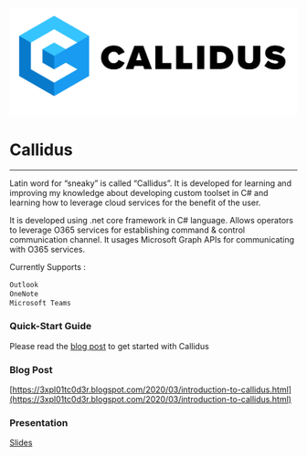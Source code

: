 ![Callidus](https://raw.githubusercontent.com/3xpl01tc0d3r/Callidus/master/Logo.png?token=AH43ZWUCQA7V32MGNLKMFFC6MNLZK)

# Callidus

----

Latin word for “sneaky” is called “Callidus”. 
It is developed for learning and improving my knowledge about developing custom toolset in C# and learning how to leverage cloud services for the benefit of the user. 

It is developed using .net core framework in C# language. 
Allows operators to leverage O365 services for establishing command & control communication channel. 
It usages Microsoft Graph APIs for communicating with O365 services.

Currently Supports :

	Outlook
	OneNote
	Microsoft Teams

### Quick-Start Guide

Please read the [blog post](https://3xpl01tc0d3r.blogspot.com/2020/03/introduction-to-callidus.html) to get started with Callidus

### Blog Post

[https://3xpl01tc0d3r.blogspot.com/2020/03/introduction-to-callidus.html](https://3xpl01tc0d3r.blogspot.com/2020/03/introduction-to-callidus.html)

### Presentation

[Slides](https://docs.google.com/presentation/d/15gDV3vTPIO5X6SmnzYLJ8qi5z2OaR4nK25H-OJ994LU/edit?usp=sharing)
